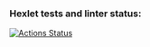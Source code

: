 ### Hexlet tests and linter status:
[![Actions Status](https://github.com/DaviDubrova/devops-engineer-from-scratch-project-49/actions/workflows/hexlet-check.yml/badge.svg)](https://github.com/DaviDubrova/devops-engineer-from-scratch-project-49/actions)